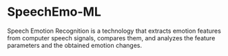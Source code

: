 # SpeechEmo-ML
 Speech Emotion Recognition is a technology that extracts emotion features from computer speech signals, compares them, and analyzes the feature parameters and the obtained emotion changes.
